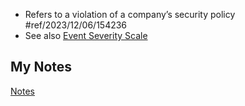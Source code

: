 - Refers to a violation of a company’s security policy #ref/2023/12/06/154236
- See also [Event Severity Scale](event-severity-scale.md)
## My Notes
[Notes](incident-notes.md)
